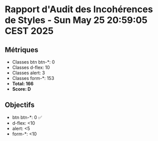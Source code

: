 # Rapport d'Audit des Incohérences de Styles - Sun May 25 20:59:05 CEST 2025

## Métriques
- Classes btn btn-*: 0
- Classes d-flex: 10
- Classes alert: 3
- Classes form-*: 153
- **Total: 166**
- **Score: D**

## Objectifs
- btn btn-*: 0 ✅
- d-flex: <10
- alert: <5
- form-*: <10
